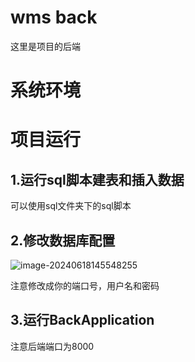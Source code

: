# wms back
这里是项目的后端

# 系统环境



# 项目运行

## 1.运行sql脚本建表和插入数据

可以使用sql文件夹下的sql脚本



## 2.修改数据库配置

![image-20240618145548255](https://cdn.jsdelivr.net/gh/Fornewt/Picture@master/image-20240618145548255.png)

注意修改成你的端口号，用户名和密码



## 3.运行BackApplication

注意后端端口为8000
